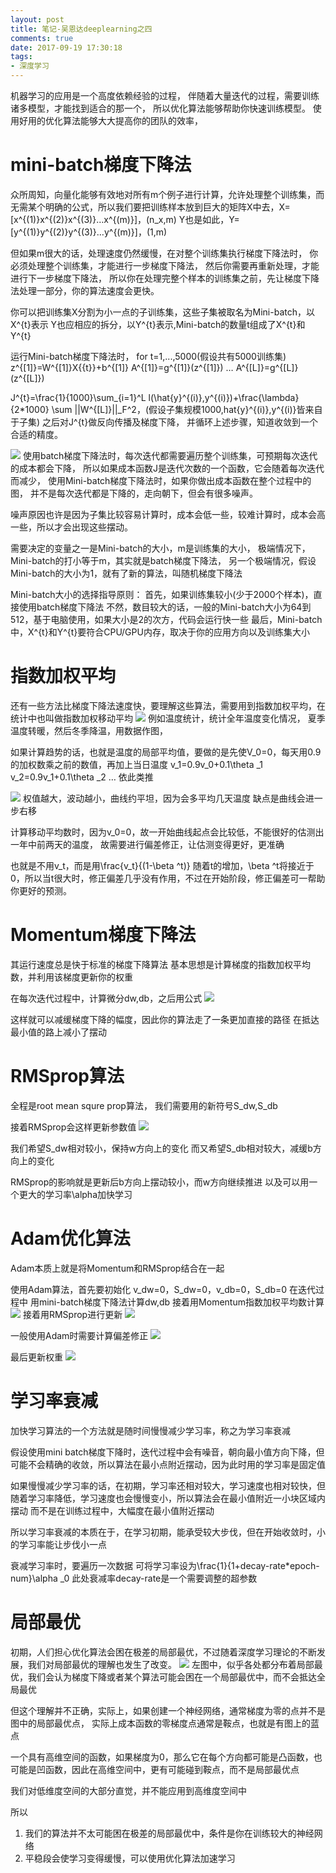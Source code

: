 ```yaml
---
layout: post
title: 笔记-吴恩达deeplearning之四
comments: true
date: 2017-09-19 17:30:18
tags:
- 深度学习
---
```

机器学习的应用是一个高度依赖经验的过程，
伴随着大量迭代的过程，需要训练诸多模型，才能找到适合的那一个，
所以优化算法能够帮助你快速训练模型。
使用好用的优化算法能够大大提高你的团队的效率，
<!--more-->
# mini-batch梯度下降法

众所周知，向量化能够有效地对所有m个例子进行计算，允许处理整个训练集，而无需某个明确的公式，所以我们要把训练样本放到巨大的矩阵X中去，X=[x^{(1)}x^{(2)}x^{(3)}…x^{(m)}]，(n_x,m)
Y也是如此，Y=[y^{(1)}y^{(2)}y^{(3)}…y^{(m)}]，(1,m)

但如果m很大的话，处理速度仍然缓慢，在对整个训练集执行梯度下降法时，
你必须处理整个训练集，才能进行一步梯度下降法，
然后你需要再重新处理，才能进行下一步梯度下降法，
所以你在处理完整个样本的训练集之前，先让梯度下降法处理一部分，你的算法速度会更快。

你可以把训练集X分割为小一点的子训练集，这些子集被取名为Mini-batch，以X^{t}表示
Y也应相应的拆分，以Y^{t}表示,Mini-batch的数量t组成了X^{t}和Y^{t}

运行Mini-batch梯度下降法时，
for t=1,...,5000(假设共有5000训练集)
z^{[1]}=W^{[1]}X{{t}}+b^{[1]}
A^{[1]}=g^{[1]}(z^{[1]})
…
A^{[L]}=g^{[L]}(z^{[L]})

J^{t}=\frac{1}{1000}\sum_{i=1}^L l(\hat{y}^{(i)},y^{(i)})+\frac{\lambda}{2*1000} \sum \|\|W^{[L]}\|\|_F^2，(假设子集规模1000,hat{y}^{(i)},y^{(i)}皆来自于子集)
之后对J^{t}做反向传播及梯度下降，
并循环上述步骤，知道收敛到一个合适的精度。

![](/assets/images/170919_1.JPG)
使用batch梯度下降法时，每次迭代都需要遍历整个训练集，可预期每次迭代的成本都会下降，
所以如果成本函数J是迭代次数的一个函数，它会随着每次迭代而减少，
使用Mini-batch梯度下降法时，如果你做出成本函数在整个过程中的图，
并不是每次迭代都是下降的，走向朝下，但会有很多噪声。

噪声原因也许是因为子集比较容易计算时，成本会低一些，较难计算时，成本会高一些，所以才会出现这些摆动。

需要决定的变量之一是Mini-batch的大小，m是训练集的大小，
极端情况下，Mini-batch的打小等于m，其实就是batch梯度下降法，
另一个极端情况，假设Mini-batch的大小为1，就有了新的算法，叫随机梯度下降法

Mini-batch大小的选择指导原则：
首先，如果训练集较小(少于2000个样本)，直接使用batch梯度下降法
不然，数目较大的话，一般的Mini-batch大小为64到512，基于电脑使用，如果大小是2的次方，代码会运行快一些
最后，Mini-batch中，X^{t}和Y^{t}要符合CPU/GPU内存，取决于你的应用方向以及训练集大小

# 指数加权平均

还有一些方法比梯度下降法速度快，要理解这些算法，需要用到指数加权平均，在统计中也叫做指数加权移动平均
![](/assets/images/170919_2.JPG)
例如温度统计，统计全年温度变化情况，
夏季温度转暖，然后冬季降温，用数据作图，

如果计算趋势的话，也就是温度的局部平均值，要做的是先使V_0=0，每天用0.9的加权数乘之前的数值，再加上当日温度
v_1=0.9v_0+0.1\theta _1
v_2=0.9v_1+0.1\theta _2
…
依此类推

![](/assets/images/170919_3.JPG)
权值越大，波动越小，曲线约平坦，因为会多平均几天温度
缺点是曲线会进一步右移

计算移动平均数时，因为v_0=0，故一开始曲线起点会比较低，不能很好的估测出一年中前两天的温度，
故需要进行偏差修正，让估测变得更好，更准确

也就是不用v_t，而是用\frac{v_t}{(1-\beta ^t)}
随着t的增加，\beta ^t将接近于0，所以当t很大时，修正偏差几乎没有作用，不过在开始阶段，修正偏差可一帮助你更好的预测。

# Momentum梯度下降法

其运行速度总是快于标准的梯度下降算法
基本思想是计算梯度的指数加权平均数，并利用该梯度更新你的权重

在每次迭代过程中，计算微分dw,db，之后用公式
![](/assets/images/170919_4.JPG)

这样就可以减缓梯度下降的幅度，因此你的算法走了一条更加直接的路径
在抵达最小值的路上减小了摆动

# RMSprop算法

全程是root mean squre prop算法，
我们需要用的新符号S_dw,S_db

接着RMSprop会这样更新参数值
![](/assets/images/170919_5.JPG)

我们希望S_dw相对较小，保持w方向上的变化
而又希望S_db相对较大，减缓b方向上的变化

RMSprop的影响就是更新后b方向上摆动较小，而w方向继续推进
以及可以用一个更大的学习率\alpha加快学习

# Adam优化算法

Adam本质上就是将Momentum和RMSprop结合在一起

使用Adam算法，首先要初始化
v_dw=0，S_dw=0，v_db=0，S_db=0
在迭代过程中
用mini-batch梯度下降法计算dw,db
接着用Momentum指数加权平均数计算
![](/assets/images/170919_6.JPG)
接着用RMSprop进行更新
![](/assets/images/170919_7.JPG)

一般使用Adam时需要计算偏差修正
![](/assets/images/170919_8.JPG)

最后更新权重
![](/assets/images/170919_9.JPG)

# 学习率衰减 

加快学习算法的一个方法就是随时间慢慢减少学习率，称之为学习率衰减

假设使用mini batch梯度下降时，迭代过程中会有噪音，朝向最小值方向下降，但可能不会精确的收敛，所以算法在最小点附近摆动，因为此时用的学习率是固定值

如果慢慢减少学习率的话，在初期，学习率还相对较大，学习速度也相对较快，但随着学习率降低，学习速度也会慢慢变小，所以算法会在最小值附近一小块区域内摆动
而不是在训练过程中，大幅度在最小值附近摆动

所以学习率衰减的本质在于，在学习初期，能承受较大步伐，但在开始收敛时，小的学习率能让步伐小一点

衰减学习率时，要遍历一次数据
可将学习率设为\frac{1}{1+decay-rate*epoch-num}\alpha _0
此处衰减率decay-rate是一个需要调整的超参数

# 局部最优

初期，人们担心优化算法会困在极差的局部最优，不过随着深度学习理论的不断发展，我们对局部最优的理解也发生了改变。
![](/assets/images/170919_10.JPG)
左图中，似乎各处都分布着局部最优，我们会认为梯度下降或者某个算法可能会困在一个局部最优中，而不会抵达全局最优

但这个理解并不正确，实际上，如果创建一个神经网络，通常梯度为零的点并不是图中的局部最优点，
实际上成本函数的零梯度点通常是鞍点，也就是有图上的蓝点

一个具有高维空间的函数，如果梯度为0，那么它在每个方向都可能是凸函数，也可能是凹函数，因此在高维空间中，更有可能碰到鞍点，而不是局部最优点

我们对低维度空间的大部分直觉，并不能应用到高维度空间中

所以
1. 我们的算法并不太可能困在极差的局部最优中，条件是你在训练较大的神经网络
2. 平稳段会使学习变得缓慢，可以使用优化算法加速学习
